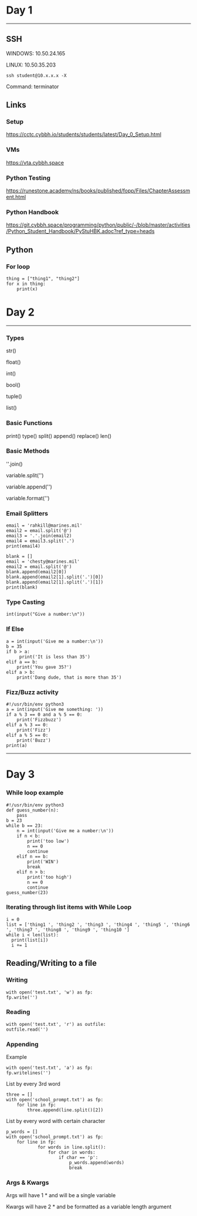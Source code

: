 # Day 1

<hr>

## SSH

WINDOWS:
10.50.24.165

LINUX:
10.50.35.203

```ssh student@10.x.x.x -X```

Command:
terminator

## Links

### Setup

https://cctc.cybbh.io/students/students/latest/Day_0_Setup.html

### VMs

https://vta.cybbh.space

### Python Testing
https://runestone.academy/ns/books/published/fopp/Files/ChapterAssessment.html

### Python Handbook

https://git.cybbh.space/programming/python/public/-/blob/master/activities/Python_Student_Handbook/PyStuHBK.adoc?ref_type=heads


## Python

### For loop

```
thing = ["thing1", "thing2"]
for x in thing:
    print(x)
```


# Day 2

<hr>

### Types

str() 

float() 

int() 

bool() 

tuple() 

list()

### Basic Functions

print() 
type() 
split() 
append()
replace()
len()

### Basic Methods

''.join()

variable.split('')

variable.append('')

variable.format('')


### Email Splitters
```
email = 'rahkill@marines.mil'
email2 = email.split('@')
email3 = '.'.join(email2)
email4 = email3.split('.')
print(email4)
```
```
blank = []
email = 'chesty@marines.mil'
email2 = email.split('@')
blank.append(email2[0])
blank.append(email2[1].split('.')[0])
blank.append(email2[1].split('.')[1])
print(blank)
```
### Type Casting

```
int(input("Give a number:\n"))
```
### If Else

```
a = int(input('Give me a number:\n'))
b = 35
if b > a:
     print('It is less than 35')
elif a == b:
    print('You gave 35?')
elif a > b:
    print('Dang dude, that is more than 35')
```
### Fizz/Buzz activity
```
#!/usr/bin/env python3
a = int(input('Give me something: '))
if a % 3 == 0 and a % 5 == 0:
    print('Fizzbuzz')
elif a % 3 == 0:
    print('Fizz')
elif a % 5 == 0:
    print('Buzz')
print(a)

```
<hr>

# Day 3


### While loop example
```
#!/usr/bin/env python3
def guess_number(n):
    pass
b = 23
while b == 23: 
    n = int(input('Give me a number:\n'))
    if n < b:
        print('too low')
        n == 0
        continue
    elif n == b:
        print('WIN')
        break
    elif n > b:
        print('too high')
        n == 0
        continue
guess_number(23)
```

### Iterating through list items with While Loop
```
i = 0
list = ['thing1 ', 'thing2 ', 'thing3 ', 'thing4 ', 'thing5 ', 'thing6 ', 'thing7 ', 'thing8 ', 'thing9 ', 'thing10 ']
while i < len(list):
  print(list[i])
  i += 1
```

## Reading/Writing to a file

### Writing

```
with open('test.txt', 'w') as fp:
fp.write('')
```

### Reading

```
with open('test.txt', 'r') as outfile:
outfile.read('')
```

### Appending

Example

```
with open('test.txt', 'a') as fp:
fp.writelines('')
```

List by every 3rd word

```
three = []
with open('school_prompt.txt') as fp:
    for line in fp:
        three.append(line.split()[2])
```

List by every word with certain character

```
p_words = []
with open('school_prompt.txt') as fp:
    for line in fp:
            for words in line.split():
                for char in words:
                    if char == 'p':
                        p_words.append(words)
                        break
```

### Args & Kwargs

Args will have 1 * and will be a single variable

Kwargs will have 2 * and be formatted as a variable length argument
